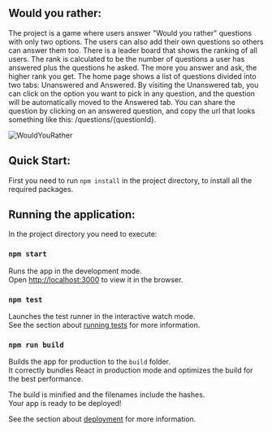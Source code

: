 ## Would you rather:

The project is a game where users answer "Would you rather" questions with only two options.
The users can also add their own questions so others can answer them too.
There is a leader board that shows the ranking of all users. The rank is calculated to be the number of questions a user has answered plus the questions he asked.
The more you answer and ask, the higher rank you get.
The home page shows a list of questions divided into two tabs: Unanswered and Answered.
By visiting the Unanswered tab, you can click on the option you want to pick in any question, and the question will be automatically moved to the Answered tab.
You can share the question by clicking on an answered question, and copy the url that looks something like this: /questions/{questionId}.

![WouldYouRather](https://user-images.githubusercontent.com/1418564/71846850-f76cc980-30e4-11ea-9978-1447c34733d0.gif)

## Quick Start:

First you need to run `npm install` in the project directory, to install all the required packages.

## Running the application:

In the project directory you need to execute:

### `npm start`

Runs the app in the development mode.<br>
Open [http://localhost:3000](http://localhost:3000) to view it in the browser.

### `npm test`

Launches the test runner in the interactive watch mode.<br>
See the section about [running tests](https://facebook.github.io/create-react-app/docs/running-tests) for more information.

### `npm run build`

Builds the app for production to the `build` folder.<br>
It correctly bundles React in production mode and optimizes the build for the best performance.

The build is minified and the filenames include the hashes.<br>
Your app is ready to be deployed!

See the section about [deployment](https://facebook.github.io/create-react-app/docs/deployment) for more information.
